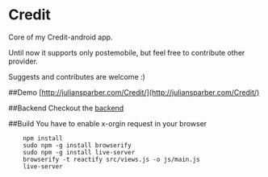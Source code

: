 # Credit
Core of my Credit-android app.

Until now it supports only postemobile, but feel free to contribute other provider.

Suggests and contributes are welcome :)

##Demo
[http://juliansparber.com/Credit/](http://juliansparber.com/Credit/)

##Backend
Checkout the [backend](https://github.com/jsparber/Credit-backend)



##Build
You have to enable x-orgin request in your browser

		npm install
		sudo npm -g install browserify
		sudo npm -g install live-server
		browserify -t reactify src/views.js -o js/main.js
		live-server

